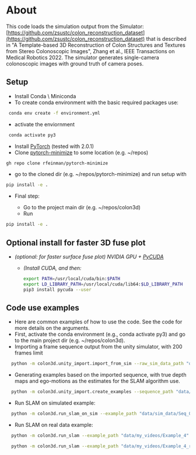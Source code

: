 # About

This code loads the simulation output from the Simulator:  [https://github.com/zsustc/colon_reconstruction_dataset](https://github.com/zsustc/colon_reconstruction_dataset)
that is described in "A Template-based 3D Reconstruction of Colon Structures and Textures from Stereo Colonoscopic Images", Zhang et al., IEEE Transactions on Medical Robotics  2022.
The simulator generates single-camera colonoscopic images with ground truth of camera poses.

## Setup

* Install Conda \ Miniconda
* To create conda environment with the basic required packages use:

```bash
 conda env create -f environment.yml
```

* activate the enviornment

```bash
 conda activate py3
```

* Install [PyTorch](https://pytorch.org/get-started/locally/)  (tested with 2.0.1)
* Clone [pytorch-minimize](https://github.com/rfeinman/pytorch-minimize) to some location (e.g. ~/repos)

```bash
gh repo clone rfeinman/pytorch-minimize
```

* go to the cloned dir (e.g. ~/repos/pytorch-minimize) and run setup with

```bash
pip install -e .
```

* Final step:

  * Go to the project main dir (e.g. ~/repos/colon3d)
  * Run

```bash
pip install -e .
```

## Optional install for faster 3D fuse plot

* *(optional: for faster surface fuse plot) NVIDIA GPU + [PyCUDA](https://documen.tician.de/pycuda/)*

  * *(Install CUDA, and then:*

    ```bash
    export PATH=/usr/local/cuda/bin:$PATH
    export LD_LIBRARY_PATH=/usr/local/cuda/lib64:$LD_LIBRARY_PATH
    pip3 install pycuda --user
    ```

## Code use examples

* Here are common examples of how to use the code. See the code for more details on the arguments.
* First, activate the conda environment (e.g., conda activate py3) and go to the main project dir (e.g. ~/repos/colon3d).
* Importing a frame sequence output from the unity simulator, with 200 frames limit

```bash
  python -m colon3d.unity_import.import_from_sim --raw_sim_data_path "data/raw_sim_data/Seq_00009" --path_to_save_sequence "data/sim_data/Seq_00009_short" --limit_n_frames 200
```

* Generating examples based on the imported sequence, with true depth maps and ego-motions as the estimates for the SLAM algorithm use.

```bash
  python -m colon3d.unity_import.create_examples --sequence_path "data/sim_data/Seq_00009_short" --n_examples 1 --depth_noise_std_mm 0 --cam_motion_loc_std_mm 0 --cam_motion_rot_std_deg 0
```

* Run SLAM on simulated example:

```bash
  python -m colon3d.run_slam_on_sim --example_path "data/sim_data/Seq_00009_short/Examples/0000" --save_path "data/sim_data/Seq_00009_short/Examples/0000/results" --alg_fov_ratio 0.95
```

* Run SLAM on real data example:

```bash
  python -m colon3d.run_slam --example_path "data/my_videos/Example_4" --save_path  "data/my_videos/Example_4/results" --alg_fov_ratio 0.8 --n_frames_lim 0
```

```bash
  python -m colon3d.run_slam --example_path "data/my_videos/Example_4_rotV2" --save_path  "data/my_videos/Example_4_rotV2/results" --alg_fov_ratio 0.8 --n_frames_lim 0
```
